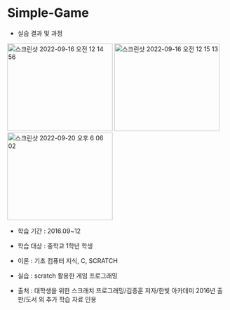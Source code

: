 # Simple-Game

- 실습 결과 및 과정

<img width="240" height="200" alt="스크린샷 2022-09-16 오전 12 14 56" src="https://user-images.githubusercontent.com/26247241/190441898-774d76a3-3a63-4151-aeb6-d2bb7f48d357.png"> <img width="240" height="200" alt="스크린샷 2022-09-16 오전 12 15 13" src="https://user-images.githubusercontent.com/26247241/190441926-8c4ae8b1-ae9b-4f52-b38b-eba6a8581de5.png"> <img width="240" height="200" alt="스크린샷 2022-09-20 오후 6 06 02" src="https://user-images.githubusercontent.com/26247241/191217346-3394374d-6db4-482c-8822-a79fe6256216.png">


- 학습 기간 : 2016.09~12


- 학습 대상 : 중학교 1학년 학생


- 이론 : 기초 컴퓨터 지식, C, SCRATCH


- 실습 : scratch 활용한 게임 프로그래밍


- 출처 : 대학생을 위한 스크래치 프로그래밍/김종훈 저자/한빛 아카데미 2016년 출판/도서 외 추가 학습 자료 인용
